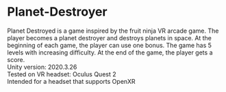 # Planet-Destroyer
Planet Destroyed is a game inspired by the fruit ninja VR arcade game. The player becomes a planet destroyer and destroys planets in space. At the beginning of each game, the player can use one bonus. The game has 5 levels with increasing difficulty. At the end of the game, the player gets a score. <br/>
Unity version: 2020.3.26 <br/>
Tested on VR headset: Oculus Quest 2 <br/>
Intended for a headset that supports OpenXR <br/>
